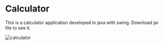 # Calculator
This is a calculator application developed in java with swing. Download jar file to see it.




![calculator](https://user-images.githubusercontent.com/31993071/30618808-bf6f9d8a-9da4-11e7-93bf-2a85cd0bd259.png)
